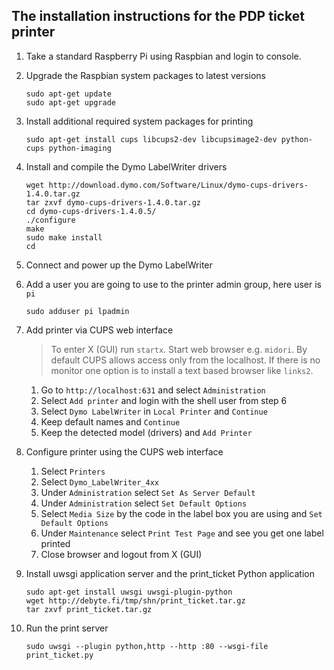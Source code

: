 The installation instructions for the PDP ticket printer
--------------------------------------------------------

1.	Take a standard Raspberry Pi using Raspbian and login to console.

2.	Upgrade the Raspbian system packages to latest versions

		sudo apt-get update
		sudo apt-get upgrade

3.	Install additional required system packages for printing

		sudo apt-get install cups libcups2-dev libcupsimage2-dev python-cups python-imaging

4.	Install and compile the Dymo LabelWriter drivers

		wget http://download.dymo.com/Software/Linux/dymo-cups-drivers-1.4.0.tar.gz
		tar zxvf dymo-cups-drivers-1.4.0.tar.gz
		cd dymo-cups-drivers-1.4.0.5/
		./configure
		make
		sudo make install
		cd

5.	Connect and power up the Dymo LabelWriter

6.	Add a user you are going to use to the printer admin group, here user is `pi`

		sudo adduser pi lpadmin

7. 	Add printer via CUPS web interface

	> To enter X (GUI) run `startx`. Start web browser e.g. `midori`.
	> By default CUPS allows access only from the localhost. If there is no monitor one
	> option is to install a text based browser like `links2`.
	
	1.	Go to `http://localhost:631` and select `Administration`
	2.	Select `Add printer` and login with the shell user from step 6
	3.	Select `Dymo LabelWriter` in `Local Printer` and `Continue`
	4.	Keep default names and `Continue`
	5.	Keep the detected model (drivers) and `Add Printer`

8.	Configure printer using the CUPS web interface
	1.	Select `Printers`
	2.	Select `Dymo_LabelWriter_4xx`
	3.	Under `Administration` select `Set As Server Default`
	4.	Under `Administration` select `Set Default Options`
	5.	Select `Media Size` by the code in the label box you are using and `Set Default Options`
	6.	Under `Maintenance` select `Print Test Page` and see you get one label printed
	7.	Close browser and logout from X (GUI) 

10.	Install uwsgi application server and the print_ticket Python application
	
		sudo apt-get install uwsgi uwsgi-plugin-python
		wget http://debyte.fi/tmp/shn/print_ticket.tar.gz
		tar zxvf print_ticket.tar.gz

11. Run the print server

		sudo uwsgi --plugin python,http --http :80 --wsgi-file print_ticket.py

